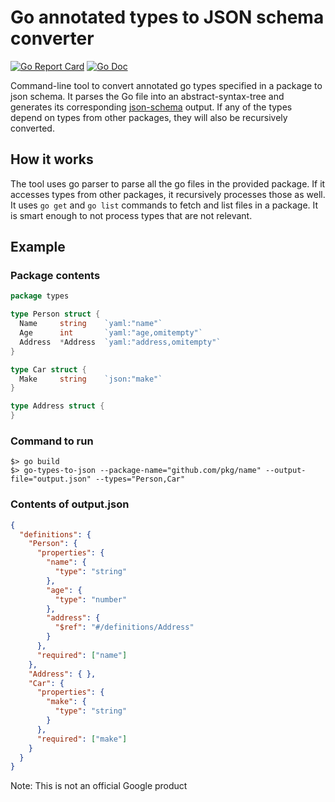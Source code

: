 # Go annotated types to JSON schema converter
[![Go Report Card](https://goreportcard.com/badge/github.com/redborian/go-types-to-jsonschema)](https://goreportcard.com/report/github.com/redborian/go-types-to-jsonschema)
[![Go Doc](https://godoc.org/github.com/redborian/go-types-to-jsonschema?status.svg)](https://godoc.org/github.com/redborian/go-types-to-jsonschema)

Command-line tool to convert annotated go types specified in a package to json schema. It parses the Go file into an abstract-syntax-tree and generates its corresponding [json-schema](https://json-schema.org/) output. If any of the types depend on types from other packages, they will also be recursively converted.

## How it works
The tool uses go parser to parse all the go files in the provided package. If it accesses types from other packages, it recursively processes those as well. It uses `go get` and `go list` commands to fetch and list files in a package. It is smart enough to not process types that are not relevant.

## Example
### Package contents
```go
package types

type Person struct {
  Name     string    `yaml:"name"`
  Age      int       `yaml:"age,omitempty"`
  Address  *Address  `yaml:"address,omitempty"`
}

type Car struct {
  Make     string    `json:"make"`
}

type Address struct {
}
```

### Command to run
```
$> go build
$> go-types-to-json --package-name="github.com/pkg/name" --output-file="output.json" --types="Person,Car"
```

### Contents of output.json
```json
{
  "definitions": {
    "Person": {
      "properties": {
        "name": {
          "type": "string"
        },
        "age": {
          "type": "number"
        },
        "address": {
          "$ref": "#/definitions/Address"
        }
      },
      "required": ["name"]
    },
    "Address": { },
    "Car": {
      "properties": {
        "make": {
          "type": "string"
        }
      },
      "required": ["make"]
    }
  }
}
```

Note: This is not an official Google product
